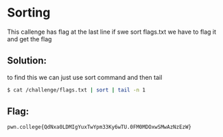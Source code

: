 # Sorting

This callenge has flag at the last line if swe sort flags.txt we have to flag it and get the flag

## Solution:

to find this we can just use sort command and then tail 
```sh
$ cat /challenge/flags.txt | sort | tail -n 1 
```

## Flag: 

```
pwn.college{QdNxa0LDMIgYuxTwYpm33Ky6wTU.0FM0MDOxwSMwAzNzEzW}
```

